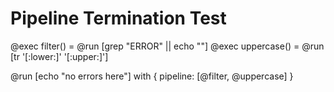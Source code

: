 # Pipeline Termination Test

@exec filter() = @run [grep "ERROR" || echo ""]
@exec uppercase() = @run [tr '[:lower:]' '[:upper:]']

@run [echo "no errors here"] with {
  pipeline: [@filter, @uppercase]
}
